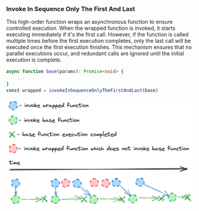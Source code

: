 ### Invoke In Sequence Only The First And Last

This high-order function wraps an asynchronous function to
ensure controlled execution. When the wrapped function
is invoked, it starts executing immediately if it's the 
first call. However, if the function is called multiple
times before the first execution completes, only the last
call will be executed once the first execution finishes.
This mechanism ensures that no parallel executions occur,
and redundant calls are ignored until the initial
execution is complete.

```typescript
async function base(params): Promise<void> {
    ...
}
const wrapped = invokeInSequenceOnlyTheFirstAndLast(base)
```

![diagram.png](diagram.png)
